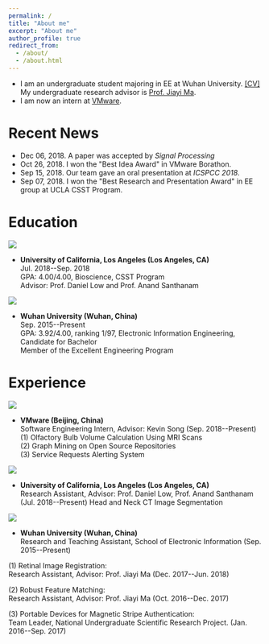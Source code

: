 ```yaml
---
permalink: /
title: "About me"
excerpt: "About me"
author_profile: true
redirect_from: 
  - /about/
  - /about.html
---
```


* I am an undergraduate student majoring in EE at Wuhan University. [[CV]](http://JiahaoPlus.com/files/CV_jh.pdf)<br>
My undergraduate research advisor is [Prof. Jiayi Ma](https://sites.google.com/site/jiayima2013/).
* I am now an intern at [VMware](https://www.vmware.com/).

# Recent News
* Dec 06, 2018. A paper was accepted by *Signal Processing*
* Oct 26, 2018. I won the "Best Idea Award" in VMware Borathon.
* Sep 15, 2018. Our team gave an oral presentation at *ICSPCC 2018*.
* Sep 07, 2018. I won the "Best Research and Presentation Award" in EE group at UCLA CSST Program.

# Education
![](http://JiahaoPlus.com/images/ucla2.jpg)  
* <b>University of California, Los Angeles (Los Angeles, CA) </b> <br>
Jul. 2018--Sep. 2018<br>
GPA: 4.00/4.00, Bioscience, CSST Program<br>
Advisor: Prof. Daniel Low and Prof. Anand Santhanam<br>

![](http://JiahaoPlus.com/images/whu.png)  
* <b>Wuhan University (Wuhan, China)</b> <br>
Sep. 2015--Present<br>
GPA: 3.92/4.00, ranking 1/97, Electronic Information Engineering, Candidate for Bachelor <br>
Member of the Excellent Engineering Program<br>

# Experience
![](http://JiahaoPlus.com/images/vmware.jpg)  
* <b>VMware (Beijing, China) </b> <br>
Software Engineering Intern, Advisor: Kevin Song (Sep. 2018--Present)<br>
(1) Olfactory Bulb Volume Calculation Using MRI Scans<br>
(2) Graph Mining on Open Source Repositories <br>
(3) Service Requests Alerting System<br>

![](http://JiahaoPlus.com/images/ucla2.jpg)  
* <b>University of California, Los Angeles (Los Angeles, CA) </b> <br>
Research Assistant, Advisor: Prof. Daniel Low, Prof. Anand Santhanam (Jul. 2018--Present)
Head and Neck CT Image Segmentation

![](http://JiahaoPlus.com/images/whu.png)  
* <b>Wuhan University (Wuhan, China)</b> <br>
Research and Teaching Assistant, School of Electronic Information (Sep. 2015--Present)<br>

(1) Retinal Image Registration:<br>
Research Assistant, Advisor: Prof. Jiayi Ma (Dec. 2017--Jun. 2018)<br>

(2) Robust Feature Matching:<br>
Research Assistant, Advisor: Prof. Jiayi Ma (Oct. 2016--Dec. 2017)<br>

(3) Portable Devices for Magnetic Stripe Authentication:<br>
Team Leader, National Undergraduate Scientific Research Project. (Jan. 2016--Sep. 2017)<br>
